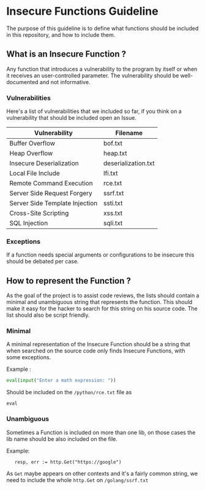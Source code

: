 # Insecure Functions Guideline
The purpose of this guideline is to define what functions should be included in this repository, and how to include them.

## What is an Insecure Function ?
Any function that introduces a vulnerability to the program by itself or when it receives an user-controlled parameter. The vulnerability should be well-documented and not informative.

### Vulnerabilities

Here's a list of vulnerabilities that we included so far, if you think on a vulnerability that should be included open an Issue.

| Vulnerability | Filename |
|---------------|----------|
| Buffer Overflow| bof.txt |
| Heap Overflow | heap.txt |
| Insecure Deserialization | deserialization.txt |
| Local File Include | lfi.txt |
| Remote Command Execution | rce.txt |
| Server Side Request Forgery | ssrf.txt |
| Server Side Template Injection | ssti.txt |
| Cross-Site Scripting | xss.txt|
| SQL Injection | sqli.txt |

### Exceptions
If a function needs special arguments or configurations to be insecure this should be debated per case.

## How to represent the Function ?
As the goal of the project is to assist code reviews, the lists should contain a minimal and unambiguous string that represents the function.
This should make it easy for the hacker to search for this string on his source code. The list should also be script friendly.

### Minimal 
A minimal representation of the Insecure Function should be a string that when searched on the source code only finds Insecure Functions, with some exceptions.

Example :
```python
eval(input("Enter a math expression: "))
```
Should be included on the `/python/rce.txt` file as
```
eval
```

### Unambiguous
Sometimes a Function is included on more than one lib, on those cases the lib name should be also included on the file. 

Example:
```golang
   resp, err := http.Get("https://google")
```
As `Get` maybe appears on other contexts and it's a fairly common string, we need to include the whole `http.Get` on `/golang/ssrf.txt`
